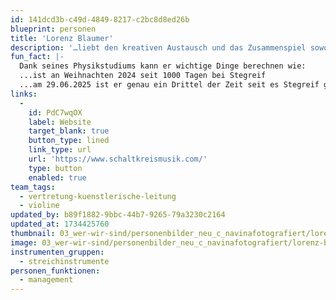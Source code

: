 ```yaml
---
id: 141dcd3b-c49d-4849-8217-c2bc8d8ed26b
blueprint: personen
title: 'Lorenz Blaumer'
description: '…liebt den kreativen Austausch und das Zusammenspiel sowohl mit seiner Geige als auch als Produzent und Klangkünstler und in der Organisation. Bei Stegreif ist er für das Zusammenführen der künstlerischen Fäden verantwortlich.'
fun_fact: |-
  Dank seines Physikstudiums kann er wichtige Dinge berechnen wie:
  ...ist an Weihnachten 2024 seit 1000 Tagen bei Stegreif
  ...am 29.06.2025 ist er genau ein Drittel der Zeit seit es Stegreif gibt mit an Board.
links:
  -
    id: PdC7wqOX
    label: Website
    target_blank: true
    button_type: lined
    link_type: url
    url: 'https://www.schaltkreismusik.com/'
    type: button
    enabled: true
team_tags:
  - vertretung-kuenstlerische-leitung
  - violine
updated_by: b89f1882-9bbc-44b7-9265-79a3230c2164
updated_at: 1734425760
thumbnail: 03_wer-wir-sind/personenbilder_neu_c_navinafotografiert/lorenz-blaumer_(c)_navinafotografiert-3802-b.jpg
image: 03_wer-wir-sind/personenbilder_neu_c_navinafotografiert/lorenz-blaumer_(c)_navinafotografiert-3802-b.jpg
instrumenten_gruppen:
  - streichinstrumente
personen_funktionen:
  - management
---
```

